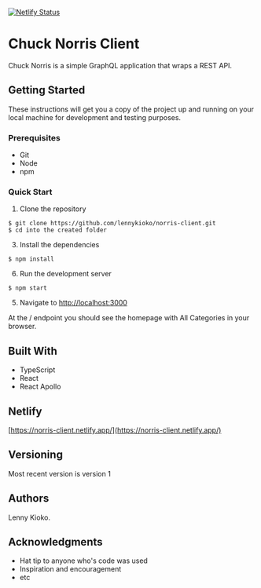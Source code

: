 [![Netlify Status](https://api.netlify.com/api/v1/badges/82020a29-abf8-446f-9a9f-44eb85e72dcd/deploy-status)](https://app.netlify.com/sites/norris-client/deploys)

# Chuck Norris Client

Chuck Norris is a simple GraphQL application that wraps a REST API.

## Getting Started

These instructions will get you a copy of the project up and running on your local machine for development and testing purposes.

### Prerequisites

* Git
* Node
* npm

### Quick Start

1. Clone the repository

```
$ git clone https://github.com/lennykioko/norris-client.git
$ cd into the created folder
```

3. Install the dependencies

```
$ npm install
```

6. Run the development server

```
$ npm start
```

5. Navigate to [http://localhost:3000](http://localhost:3000)

At the / endpoint you should see the homepage with All Categories in your browser.

## Built With

* TypeScript
* React
* React Apollo

## Netlify

[https://norris-client.netlify.app/](https://norris-client.netlify.app/)

## Versioning

Most recent version is version 1

## Authors

Lenny Kioko.

## Acknowledgments

* Hat tip to anyone who's code was used
* Inspiration and encouragement
* etc
